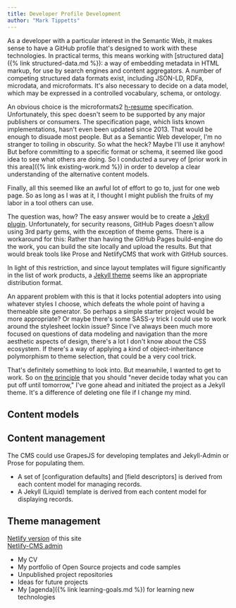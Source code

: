 ```yaml
---
title: Developer Profile Development
author: "Mark Tippetts"
---
```

As a developer with a particular interest in the Semantic Web, it makes sense to have a GitHub profile that's designed to work with these technologies. In practical terms, this means working with [structured data]({% link structured-data.md %}): a way of embedding metadata in HTML markup, for use by search engines and content aggregators. A number of competing structured data formats exist, including JSON-LD, RDFa, microdata, and microformats. It's also necessary to decide on a data model, which may be expressed in a controlled vocabulary, schema, or ontology.

An obvious choice is the microformats2 [h-resume](http://microformats.org/wiki/h-resume) specification. Unfortunately, this spec doesn't seem to be supported by any major publishers or consumers. The specification page, which lists known implementations, hasn't even been updated since 2013. That would be enough to disuade most people. But as a Semantic Web developer, I'm no stranger to toiling in obscurity. So what the heck? Maybe I'll use it anyhow! But before committing to a specific format or schema, it seemed like good idea to see what others are doing. So I conducted a survey of [prior work in this area]({% link existing-work.md %}) in order to develop a clear understanding of the alternative content models.

Finally, all this seemed like an awful lot of effort to go to, just for one web page. So as long as I was at it, I thought I might publish the fruits of my labor in a tool others can use.

The question was, how? The easy answer would be to create a [Jekyll plugin](https://jekyllrb.com/docs/plugins/). Unfortunately, for security reasons, GitHub Pages doesn't allow using 3rd party gems, with the exception of theme gems. There is a workaround for this: Rather than having the GitHub Pages build-engine do the work, you can build the site locally and upload the results. But that would break tools like Prose and NetlifyCMS that work with GitHub sources.

In light of this restriction, and since layout templates will figure significantly in the list of work products, a [Jekyll theme](https://jekyllrb.com/docs/themes/#creating-a-gem-based-theme) seems like an appropriate distribution format.

An apparent problem with this is that it locks potential adopters into using whatever styles I choose, which defeats the whole point of having a themeable site generator. So perhaps a simple starter project would be more appropriate? Or maybe there's some SASS-y trick I could use to work around the stylesheet lockin issue? Since I've always been much more focused on questions of data modeling and navigation than the more aesthetic aspects of design, there's a lot I don't know about the CSS ecosystem. If there's a way of applying a kind of object-inheritance polymorphism to theme selection, that could be a very cool trick.

That's definitely something to look into. But meanwhile, I wanted to get to work. So on [the principle](https://blog.codinghorror.com/the-last-responsible-moment/) that you should "never decide today what you can put off until tomorrow," I've gone ahead and initiated the project as a Jekyll theme. It's a difference of deleting one file if I change my mind.

## Content models

## Content management

The CMS could use GrapesJS for developing templates and Jekyll-Admin or Prose for populating them.

- A set of [configuration defaults] and [field descriptors] is derived from each content model for managing records.
- A Jekyll (Liquid) template is derived from each content model for displaying records.

## Theme management

[Netlify version](https://matippetts.netlify.com) of this site  
[Netlify-CMS admin](https://matippetts.netlify.com/admin)

- My CV
- My portfolio of Open Source projects and code samples
- Unpublished project repositories
- Ideas for future projects
- My [agenda]({% link learning-goals.md %}) for learning new technologies
